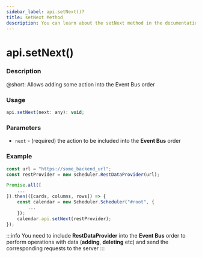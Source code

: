 ```yaml
---
sidebar_label: api.setNext()?
title: setNext Method
description: You can learn about the setNext method in the documentation of the DHTMLX JavaScript Event Calendar library. Browse developer guides and API reference, try out code examples and live demos, and download a free 30-day evaluation version of DHTMLX Event Calendar.
---
```


# api.setNext()

### Description

@short: Allows adding some action into the Event Bus order

### Usage

~~~jsx {}
api.setNext(next: any): void;
~~~

### Parameters

- `next` - (required) the action to be included into the **Event Bus** order  

### Example

~~~jsx {15}
const url = "https://some_backend_url";
const restProvider = new scheduler.RestDataProvider(url);

Promise.all([
	...
]).then(([cards, columns, rows]) => {
	const calendar = new Scheduler.Scheduler("#root", {
		...
	});
	calendar.api.setNext(restProvider);
});
~~~

:::info
You need to include **RestDataProvider** into the **Event Bus** order to perform operations with data (**adding**, **deleting** etc) and send the corresponding requests to the server
:::

